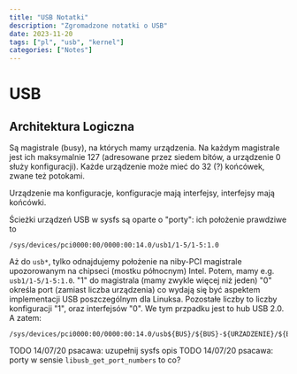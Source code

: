 ```yaml
---
title: "USB Notatki"
description: "Zgromadzone notatki o USB"
date: 2023-11-20
tags: ["pl", "usb", "kernel"]
categories: ["Notes"]
---
```


# USB

## Architektura Logiczna

Są magistrale (busy), na których mamy urządzenia. Na każdym magistrale jest ich maksymalnie 127 (adresowane przez siedem bitów, a urządzenie 0 służy konfiguracji). Każde urządzenie może mieć do 32 (?) końcówek, zwane też potokami.

Urządzenie ma konfiguracje, konfiguracje mają interfejsy, interfejsy mają końcówki.

Ścieżki urządzeń USB w sysfs są oparte o "porty": ich położenie prawdziwe to

```
/sys/devices/pci0000:00/0000:00:14.0/usb1/1-5/1-5:1.0
```

Aż do `usb*`, tylko odnajdujemy położenie na niby-PCI magistrale upozorowanym na chipseci (mostku północnym) Intel. Potem, mamy e.g. `usb1/1-5/1-5:1.0`. "1" do magistrala (mamy zwykle więcej niż jeden) "0" określa port (zamiast liczba urządzenia) co wydają się być aspektem implementacji USB poszczególnym dla Linuksa. Pozostałe liczby to liczby konfiguracji "1", oraz interfejsów "0". We tym przpadku jest to hub USB 2.0. A zatem:

```
/sys/devices/pci0000:00/0000:00:14.0/usb${BUS}/${BUS}-${URZADZENIE}/${BUS}-${URZADZENIE}:${KONFIGURACJA}.${INTERFEJS}
```

TODO 14/07/20 psacawa: uzupełnij sysfs opis
TODO 14/07/20 psacawa: porty w sensie `libusb_get_port_numbers` to co?
